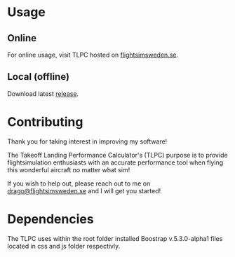 # Usage
## Online
For online usage, visit TLPC hosted on [flightsimsweden.se](http://flightsimsweden.se/Saab340APerformanceCalculator/index.html?fbclid=IwAR0jIVFqoV8-jarR20XWqbOMnIXZIAVaiCF550ZdUEtVWxVQx14XN03m2nk).
## Local (offline)
Download latest [release](https://github.com/DraggeBagge/Saab340APerformanceCalculator/releases).

# Contributing
Thank you for taking interest in improving my software! 
    
The Takeoff Landing Performance Calculator's (TLPC) purpose is to provide flightsimulation enthusiasts with an accurate performance tool when flying this wonderful aircraft no matter what sim! 
    
If you wish to help out, please reach out to me on drago@flightsimsweden.se and I will get you started!

# Dependencies
The TLPC uses within the root folder installed Boostrap v.5.3.0-alpha1 files located in css and js folder respectivly.
